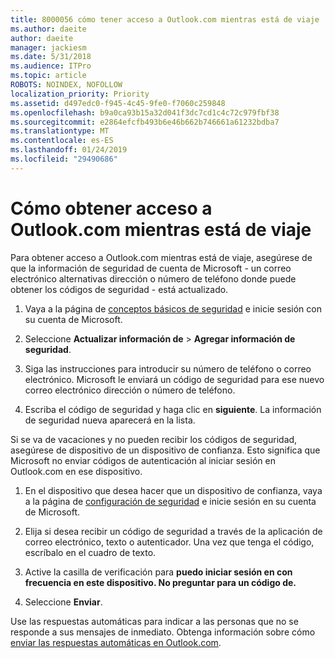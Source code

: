 ```yaml
---
title: 8000056 cómo tener acceso a Outlook.com mientras está de viaje
ms.author: daeite
author: daeite
manager: jackiesm
ms.date: 5/31/2018
ms.audience: ITPro
ms.topic: article
ROBOTS: NOINDEX, NOFOLLOW
localization_priority: Priority
ms.assetid: d497edc0-f945-4c45-9fe0-f7060c259848
ms.openlocfilehash: b9a0ca93b15a32d041f3dc7cd1c4c72c979fbf38
ms.sourcegitcommit: e2864efcfb493b6e46b662b746661a61232bdba7
ms.translationtype: MT
ms.contentlocale: es-ES
ms.lasthandoff: 01/24/2019
ms.locfileid: "29490686"
---
```

# <a name="how-to-access-outlookcom-while-traveling"></a>Cómo obtener acceso a Outlook.com mientras está de viaje

Para obtener acceso a Outlook.com mientras está de viaje, asegúrese de que la información de seguridad de cuenta de Microsoft - un correo electrónico alternativas dirección o número de teléfono donde puede obtener los códigos de seguridad - está actualizado.
  
1. Vaya a la página de [conceptos básicos de seguridad](https://go.microsoft.com/fwlink/p/?linkid=842325) e inicie sesión con su cuenta de Microsoft. 
    
2. Seleccione **Actualizar información de** \> **Agregar información de seguridad**. 
    
3. Siga las instrucciones para introducir su número de teléfono o correo electrónico. Microsoft le enviará un código de seguridad para ese nuevo correo electrónico dirección o número de teléfono.
    
4. Escriba el código de seguridad y haga clic en **siguiente**. La información de seguridad nueva aparecerá en la lista. 
    
Si se va de vacaciones y no pueden recibir los códigos de seguridad, asegúrese de dispositivo de un dispositivo de confianza. Esto significa que Microsoft no enviar códigos de autenticación al iniciar sesión en Outlook.com en ese dispositivo.
  
1. En el dispositivo que desea hacer que un dispositivo de confianza, vaya a la página de [configuración de seguridad](https://go.microsoft.com/fwlink/p/?linkid=2002000&amp;clcid=0x409) e inicie sesión en su cuenta de Microsoft. 
    
2. Elija si desea recibir un código de seguridad a través de la aplicación de correo electrónico, texto o autenticador. Una vez que tenga el código, escríbalo en el cuadro de texto.
    
3. Active la casilla de verificación para **puedo iniciar sesión en con frecuencia en este dispositivo. No preguntar para un código de.**
    
4. Seleccione **Enviar**. 
    
Use las respuestas automáticas para indicar a las personas que no se responde a sus mensajes de inmediato. Obtenga información sobre cómo [enviar las respuestas automáticas en Outlook.com](https://go.microsoft.com/fwlink/p/?linkid=2002100&amp;clcid=0x409).
  

